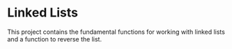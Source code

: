 # Linked Lists
This project contains the fundamental functions for working with linked lists and a function to reverse the list.
